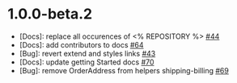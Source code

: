 # 1.0.0-beta.2

* [Docs]: replace all occurences of <% REPOSITORY %> [#44](https://github.com/vuestorefront/vendure/issues/44)
* [Docs]: add contributors to docs [#64](https://github.com/vuestorefront/vendure/issues/64)
* [Bug]: revert extend and styles links [#43](https://github.com/vuestorefront/vendure/issues/43)
* [Docs]: update getting Started docs [#70](https://github.com/vuestorefront/vendure/issues/70)
* [Bug]: remove OrderAddress from helpers shipping-billing [#69](https://github.com/vuestorefront/vendure/issues/69)
